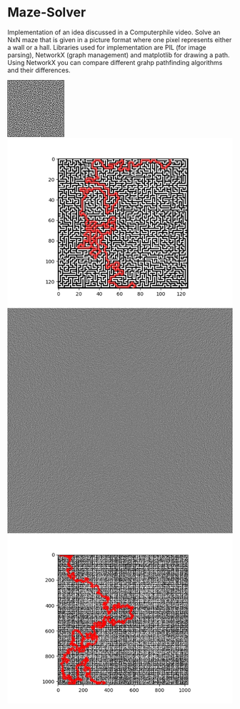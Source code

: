# Maze-Solver

Implementation of an idea discussed in a Computerphile video. Solve an NxN maze that is given in a picture format where one pixel represents either a wall or a hall. Libraries used for implementation are PIL (for image parsing), NetworkX (graph management) and matplotlib for drawing a path. Using NetworkX you can compare different grahp pathfinding algorithms and their differences.

![Starting maze](https://github.com/veljkoselakovic/Maze-Solver/blob/master/128.bmp)
![Solved maze](https://github.com/veljkoselakovic/Maze-Solver/blob/master/128reseno.png)
![Starting maze 512](https://github.com/veljkoselakovic/Maze-Solver/blob/master/512.bmp)
![Solved maze 512](https://github.com/veljkoselakovic/Maze-Solver/blob/master/512reseno.png)
